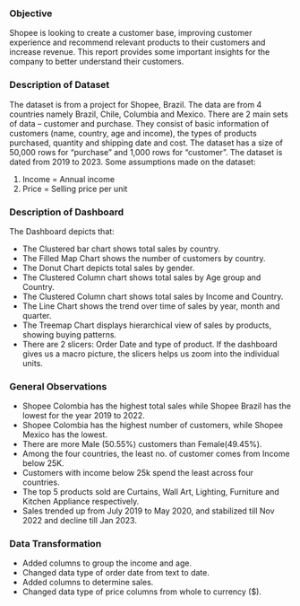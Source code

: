 ### Objective

Shopee is looking to create a customer base, improving customer experience and recommend relevant products to their customers and increase revenue. This report provides some important insights for the company to better understand their customers.

### Description of Dataset

The dataset is from a project for Shopee, Brazil. The data are from 4 countries namely Brazil, Chile, Columbia and Mexico. There are 2 main sets of data – customer and purchase. They consist of basic information of customers (name, country, age and income), the types of products purchased, quantity and shipping date and cost. The dataset has a size of 50,000 rows for “purchase” and 1,000 rows for “customer”. The dataset is dated from 2019 to 2023.
Some assumptions made on the dataset:
1.	Income = Annual income
2.	Price = Selling price per unit

### Description of Dashboard

The Dashboard depicts that:
- The Clustered bar chart shows total sales by country.
- The Filled Map Chart shows the number of customers by country.
- The Donut Chart depicts total sales by gender.
- The Clustered Column chart shows total sales by Age group and Country.
- The Clustered Column chart shows total sales by Income and Country.
- The Line Chart shows the trend over time of sales by year, month and quarter.
- The Treemap Chart displays hierarchical view of sales by products, showing buying patterns.
- There are 2 slicers: Order Date and type of product. If the dashboard gives us a macro picture, the slicers helps us zoom into the individual units.

### General Observations

- Shopee Colombia has the highest total sales while Shopee Brazil has the lowest for the year 2019 to 2022.
- Shopee Colombia has the highest number of customers, while Shopee Mexico has the lowest.
- There are more Male (50.55%) customers than Female(49.45%).
- Among the four countries, the least no. of customer comes from Income below 25K. 
- Customers with income below 25k spend the least across four countries.
- The top 5 products sold are Curtains, Wall Art, Lighting, Furniture and Kitchen Appliance respectively.
- Sales trended up from July 2019 to May 2020, and stabilized till Nov 2022 and decline till Jan 2023.


### Data Transformation

- Added columns to group the income and age.
- Changed data type of order date from text to date.
- Added columns to determine sales.
- Changed data type of price columns from whole to currency ($).
